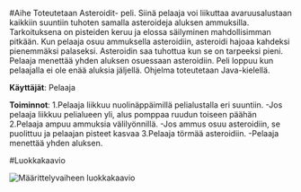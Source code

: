 #Aihe
Toteutetaan Asteroidit- peli. Siinä pelaaja voi liikuttaa avaruusalustaan kaikkiin suuntiin tuhoten samalla asteroideja aluksen ammuksilla. Tarkoituksena on pisteiden keruu ja elossa säilyminen mahdollisimman pitkään. Kun pelaaja osuu ammuksella asteroidiin, asteroidi hajoaa kahdeksi pienemmäksi palaseksi. Asteroidin saa tuhottua kun se on tarpeeksi pieni. Pelaaja menettää yhden aluksen osuessaan asteroidiin. Peli loppuu kun pelaajalla ei ole enää aluksia jäljellä. Ohjelma toteutetaan Java-kielellä.

**Käyttäjät**: Pelaaja

**Toiminnot**: 
	1.Pelaaja liikkuu nuolinäppäimillä pelialustalla eri suuntiin.
	 -Jos pelaaja liikkuu pelialueen yli, alus pomppaa ruudun toiseen päähän
	2.Pelaaja ampuu ammuksia välilyönnillä.
	 -Jos ammus osuu asteroidiin, se puolittuu ja pelaajan pisteet kasvaa
	3.Pelaaja törmää asteroidiin.
	 -Pelaaja menettää yhden aluksen.
	

#Luokkakaavio

![Määrittelyvaiheen luokkakaavio](/Dokumentaatio/Asteroidipeli.png)




